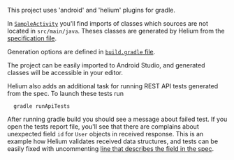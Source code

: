 This project uses 'android' and 'helium' plugins for gradle.

In [`SampleActivity`](https://github.com/stanfy/helium/blob/master/samples/android/src/main/java/com/stanfy/helium/sample/android/SampleActivity.java#L8)
you'll find imports of classes which sources are not located in `src/main/java`.
Theses classes are generated by Helium from the
[specification file](https://github.com/stanfy/helium/blob/master/samples/android/src/api/twitter.api).

Generation options are defined in [`build.gradle` file](https://github.com/stanfy/helium/blob/master/samples/android/build.gradle#L46).

The project can be easily imported to Android Studio, and generated classes will be accessible in your editor.

Helium also adds an additional task for running REST API tests generated from the spec.
To launch these tests run
```
  gradle runApiTests
```

After running gradle build you should see a message about failed test.
If you open the tests report file, you'll see that there are complains about
unexpected field `id` for `User` objects in received response.
This is an example how Helium validates received data structures, and tests can be easily
fixed with uncommenting [line that describes the field in the spec](https://github.com/stanfy/helium/blob/master/samples/android/src/api/twitter.api#L16).
